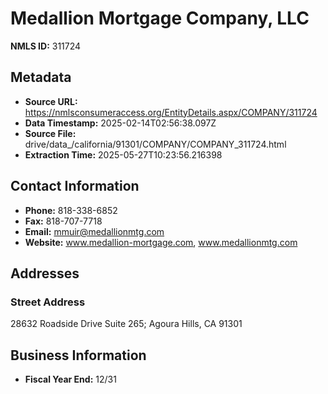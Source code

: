 # Medallion Mortgage Company, LLC

**NMLS ID:** 311724

## Metadata
- **Source URL:** https://nmlsconsumeraccess.org/EntityDetails.aspx/COMPANY/311724
- **Data Timestamp:** 2025-02-14T02:56:38.097Z
- **Source File:** drive/data_/california/91301/COMPANY/COMPANY_311724.html
- **Extraction Time:** 2025-05-27T10:23:56.216398

## Contact Information
- **Phone:** 818-338-6852
- **Fax:** 818-707-7718
- **Email:** mmuir@medallionmtg.com
- **Website:** www.medallion-mortgage.com, www.medallionmtg.com

## Addresses
### Street Address
28632 Roadside Drive Suite 265; Agoura Hills, CA 91301

## Business Information
- **Fiscal Year End:** 12/31
